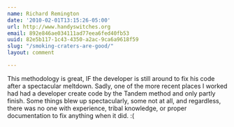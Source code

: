```yaml
---
name: Richard Remington
date: '2010-02-01T13:15:26-05:00'
url: http://www.handyswitches.org
email: 892e846ae034111ad77eea6fed40fb53
uuid: 82e5b117-1c43-4350-a2ac-9ca6a9618f59
slug: "/smoking-craters-are-good/"
layout: comment

---
```


This methodology is great, IF the developer is still around to fix his code after a spectacular meltdown. Sadly, one of the more recent places I worked had had a developer create code by the Tandem method and only partly finish. Some things blew up spectacularly, some not at all, and regardless, there was no one with experience, tribal knowledge, or proper documentation to fix anything when it did. :(
